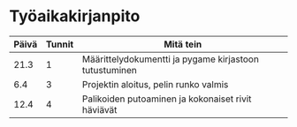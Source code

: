 # Työaikakirjanpito
|Päivä|Tunnit|Mitä tein|
|-|-|-|
|21.3|1|Määrittelydokumentti ja pygame kirjastoon tutustuminen|
|6.4|3|Projektin aloitus, pelin runko valmis|
|12.4|4|Palikoiden putoaminen ja kokonaiset rivit häviävät|

